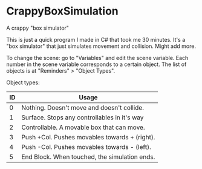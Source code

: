 # CrappyBoxSimulation
A crappy "box simulator" 

This is just a quick program I made in C# that took me 30 minutes.
It's a "box simulator" that just simulates movement and collision. Might add more.

To change the scene: go to "Variables" and edit the scene variable. Each number in the scene variable corresponds to a certain object. The list of objects is at "Reminders" > "Object Types".

Object types:


|  ID|  Usage|
|--|--|
| 0 |Nothing. Doesn't move and doesn't collide.  |
| 1 | Surface. Stops any controllables in it's way |
| 2 |Controllable. A movable box that can move.  |
| 3 | Push +Col. Pushes movables towards + (right). |
| 4 | Push -Col. Pushes movables towards - (left). |
| 5 | End Block. When touched, the simulation ends. |


